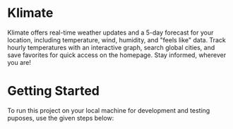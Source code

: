 # Klimate
Klimate offers real-time weather updates and a 5-day forecast for your location, including temperature, wind, humidity, and "feels like" data. Track hourly temperatures with an interactive graph, search global cities, and save favorites for quick access on the homepage. Stay informed, wherever you are!

# Getting Started
To run this project on your local machine for development and testing puposes, use the given steps below:
